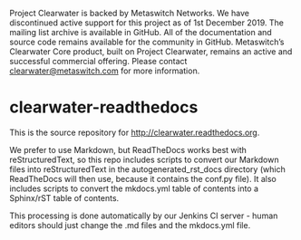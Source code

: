 Project Clearwater is backed by Metaswitch Networks.  We have discontinued active support for this project as of 1st December 2019.  The mailing list archive is available in GitHub.  All of the documentation and source code remains available for the community in GitHub.  Metaswitch’s Clearwater Core product, built on Project Clearwater, remains an active and successful commercial offering.  Please contact clearwater@metaswitch.com for more information.

# clearwater-readthedocs

This is the source repository for http://clearwater.readthedocs.org.

We prefer to use Markdown, but ReadTheDocs works best with reStructuredText, so this repo includes scripts to convert our Markdown files into reStructuredText in the autogenerated_rst_docs directory (which ReadTheDocs will then use, because it contains the conf.py file). It also includes scripts to convert the mkdocs.yml table of contents into a Sphinx/rST table of contents.

This processing is done automatically by our Jenkins CI server - human editors should just change the .md files and the mkdocs.yml file.

